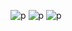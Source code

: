 ![p](https://img.shields.io/badge/Program-Bash-blue) 
![p](https://img.shields.io/badge/Made-INDONESIA-red)
![p](https://img.shields.io/badge/Code-BY%20POLYGON-yellowgreen)
